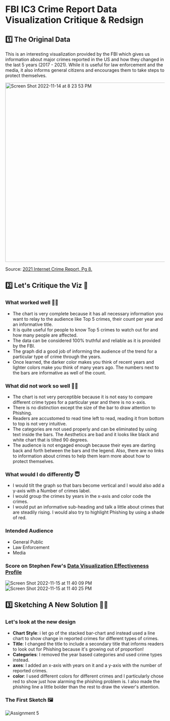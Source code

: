 # FBI IC3 Crime Report Data Visualization Critique & Redsign

## 1️⃣ The Original Data
This is an interesting visualization provided by the FBI which gives us information about major crimes reported in the US and how they changed in the last 5 years (2017 - 2021). While it is useful for law enforcement and the media, it also informs general citizens and encourages them to take steps to protect themselves.

<img width="567" alt="Screen Shot 2022-11-14 at 8 23 53 PM" src="https://user-images.githubusercontent.com/117224363/202082282-8cb5c086-f9d8-438f-9942-e467b080035d.png">

Source: [2021 Internet Crime Report, Pg 8.](https://www.ic3.gov/Media/PDF/AnnualReport/2021_IC3Report.pdf)

## 2️⃣ Let's Critique the Viz 🧐

### What worked well 👍🏽
- The chart is very complete because it has all necessary information you want to relay to the audience like Top 5 crimes, their count per year and an informative title. 
- It is quite useful for people to know Top 5 crimes to watch out for and how many people are affected. 
- The data can be considered 100% truthful and reliable as it is provided by the FBI. 
- The graph did a good job of informing the audience of the trend for a particular type of crime through the years. 
- Once learned, the darker color makes you think of recent years and lighter colors make you think of many years ago. The numbers next to the bars are informative as well of the count.

### What did not work so well 👎🏽
- The chart is not very perceptible because it is not easy to compare different crime types for a particular year and there is no x-axis. 
- There is no distinction except the size of the bar to draw attention to Phishing. 
- Readers are accustomed to read time left to read, reading it from bottom to top is not very intuitive. 
- The categories are not used properly and can be eliminated by using text inside the bars. The Aesthetics are bad and it looks like black and white chart that is tilted 90 degrees. 
- The audience is not engaged enough because their eyes are darting back and forth between the bars and the legend. Also, there are no links to information about crimes to help them learn more about how to protect themselves.

### What would I do differently 😇
- I would tilt the graph so that bars become vertical and I would also add a y-axis with a Number of crimes label. 
- I would group the crimes by years in the x-axis and color code the crimes. 
- I would put an informative sub-heading and talk a little about crimes that are steadily rising. I would also try to highlight Phishing by using a shade of red.

### Intended Audience 
- General Public
- Law Enforcement
- Media

### Score on Stephen Few's [Data Visualization Effectiveness  Profile](http://www.perceptualedge.com/articles/visual_business_intelligence/data_visualization_effectiveness_profile.pdf)

![Screen Shot 2022-11-15 at 11 40 09 PM](https://user-images.githubusercontent.com/117224363/202085376-a3b156ed-fc4a-4a4e-901f-392b3582552d.png)
![Screen Shot 2022-11-15 at 11 40 25 PM](https://user-images.githubusercontent.com/117224363/202085386-78facf0e-82d8-462a-81ce-386af5f6f8cf.png)

## 3️⃣ Sketching A New Solution ✍🏽

### Let's look at the new design

- **Chart Style**: i let go of the stacked bar-chart and instead used a line chart to show change in reported crimes for different types of crimes.
- **Title**: I changed the title to include a secondary title that informs readers to look out for Phishing because it's growing out of proportion!
- **Categories**: I removed the year based categories and used crime types instead. 
- **axes**: I added an x-axis with years on it and a y-axis with the number of reported crimes.
- **color**: I used different colors for different crimes and I particularly chose red to show just how alarming the phishing problem is. I also made the phishing line a little bolder than the rest to draw the viewer's attention.

### The First Sketch 🖼

![Assignment 5](https://user-images.githubusercontent.com/117224363/202324256-cca65d46-8c97-4738-905f-48cf79034af9.jpg)



